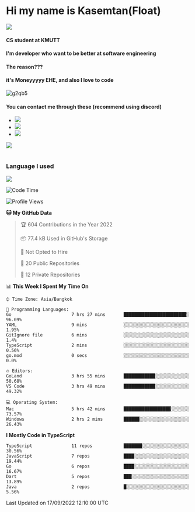# Hi my name is Kasemtan(Float)
![](https://64.media.tumblr.com/9c2a8f831efe8da556ffbf89cebb52c9/b86c1ab833a37e32-93/s1280x1920/d000dc22f75df64be2bc150f5fa69c4f6df6bb07.gifv)
#### CS student at KMUTT
#### I'm developer who want to be better at software engineering
#### The reason???
#### it's Moneyyyyy EHE, and also I love to code
![g2qb5](https://user-images.githubusercontent.com/69688279/175812510-9235eaf7-72f7-40d3-b163-56efa9aa5c6b.gif)

#### You can contact me through these (recommend using discord)
- [![](https://img.shields.io/badge/Discord-5865F2?logo=Discord&logoColor=white)](https://discordapp.com/users/278155096225742848)
- [![](https://img.shields.io/badge/Facebook-1877F2?logo=facebook&logoColor=white)](https://www.facebook.com/float.teavasirichokchai/)
- [![](https://img.shields.io/badge/linkedin-0A66C2?logo=linkedin&logoColor=white)](https://www.linkedin.com/in/kasemtan-teavasirichokchai-975531227/)

[![](https://github-readme-stats.vercel.app/api?username=FloatKasemtan&show_icons=true&theme=nightowl)]()
#
### Language I used
[![](https://github-readme-stats.vercel.app/api/top-langs/?username=FloatKasemtan&layout=compact&theme=nightowl)]()
<!--START_SECTION:waka-->
![Code Time](http://img.shields.io/badge/Code%20Time-713%20hrs%2054%20mins-blue)

![Profile Views](http://img.shields.io/badge/Profile%20Views-1-blue)

**🐱 My GitHub Data** 

> 🏆 604 Contributions in the Year 2022
 > 
> 📦 77.4 kB Used in GitHub's Storage 
 > 
> 🚫 Not Opted to Hire
 > 
> 📜 20 Public Repositories 
 > 
> 🔑 12 Private Repositories  
 > 
📊 **This Week I Spent My Time On** 

```text
⌚︎ Time Zone: Asia/Bangkok

💬 Programming Languages: 
Go                       7 hrs 27 mins       ████████████████████████░   96.09% 
YAML                     9 mins              ░░░░░░░░░░░░░░░░░░░░░░░░░   1.95% 
GitIgnore file           6 mins              ░░░░░░░░░░░░░░░░░░░░░░░░░   1.4% 
TypeScript               2 mins              ░░░░░░░░░░░░░░░░░░░░░░░░░   0.56% 
go.mod                   0 secs              ░░░░░░░░░░░░░░░░░░░░░░░░░   0.0%

🔥 Editors: 
GoLand                   3 hrs 55 mins       ████████████░░░░░░░░░░░░░   50.68% 
VS Code                  3 hrs 49 mins       ████████████░░░░░░░░░░░░░   49.32%

💻 Operating System: 
Mac                      5 hrs 42 mins       ██████████████████░░░░░░░   73.57% 
Windows                  2 hrs 2 mins        ██████░░░░░░░░░░░░░░░░░░░   26.43%

```

**I Mostly Code in TypeScript** 

```text
TypeScript               11 repos            ███████░░░░░░░░░░░░░░░░░░   30.56% 
JavaScript               7 repos             ████░░░░░░░░░░░░░░░░░░░░░   19.44% 
Go                       6 repos             ████░░░░░░░░░░░░░░░░░░░░░   16.67% 
Dart                     5 repos             ███░░░░░░░░░░░░░░░░░░░░░░   13.89% 
Java                     2 repos             █░░░░░░░░░░░░░░░░░░░░░░░░   5.56%

```



 Last Updated on 17/09/2022 12:10:00 UTC
<!--END_SECTION:waka-->
<!--
**FloatKasemtan/FloatKasemtan** is a ✨ _special_ ✨ repository because its `README.md` (this file) appears on your GitHub profile.

Here are some ideas to get you started:

- 🔭 I’m currently working on ...
- 🌱 I’m currently learning ...
- 👯 I’m looking to collaborate on ...
- 🤔 I’m looking for help with ...
- 💬 Ask me about ...
- 📫 How to reach me: ...
- 😄 Pronouns: ...
- ⚡ Fun fact: ...
-->
